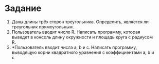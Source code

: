 # Задание
1. Даны длины трёх сторон треугольника. Определить, является ли треугольник прямоугольным.
2. Пользователь вводит число R. Написать программу, которая выведет в консоль длину окружности и площадь круга с радиусом R.
3. *Пользователь вводит числа a, b и c. Написать программу, выводящую корни квадратного уравнения с коэффициентами a, b и c.